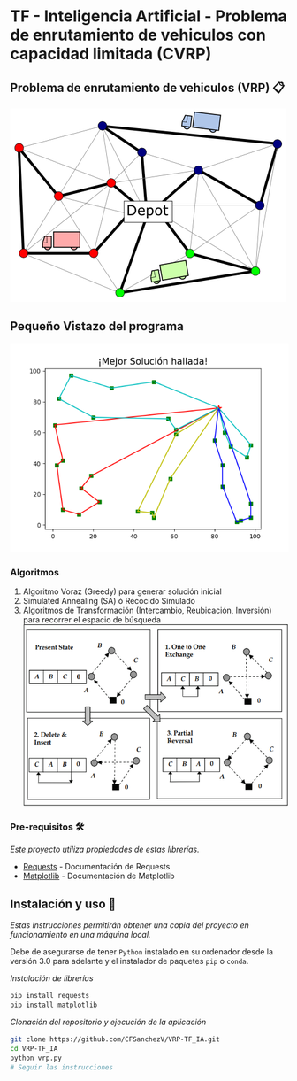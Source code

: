 # TF - Inteligencia Artificial - Problema de enrutamiento de vehiculos con capacidad limitada (CVRP) #

## Problema de enrutamiento de vehiculos (VRP) 📋
![](./res/VehicleRoute.png)


## Pequeño Vistazo del programa
![](./res/datasetA.png)


### Algoritmos
1. Algoritmo Voraz (Greedy) para generar solución inicial
2. Simulated Annealing (SA) ó Recocido Simulado
3. Algoritmos de Transformación (Intercambio, Reubicación, Inversión) para recorrer el espacio de búsqueda
![](./res/generacionVecinos.PNG)


### Pre-requisitos 🛠️

_Este proyecto utiliza propiedades de estas librerías._ 

* [Requests](https://requests.readthedocs.io/en/master/) - Documentación de Requests
* [Matplotlib](https://matplotlib.org/3.3.3/contents.html) - Documentación de Matplotlib


## Instalación y uso 🔧
_Estas instrucciones permitirán obtener una copia del proyecto en funcionamiento en una máquina local._

Debe de asegurarse de tener `Python` instalado en su ordenador desde la versión 3.0 para adelante y el instalador de paquetes `pip` o `conda`.

_Instalación de librerías_

```bash
pip install requests
pip install matplotlib
```

_Clonación del repositorio y ejecución de la aplicación_

```bash
git clone https://github.com/CFSanchezV/VRP-TF_IA.git
cd VRP-TF_IA
python vrp.py
# Seguir las instrucciones
```

